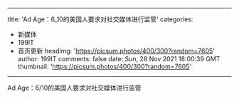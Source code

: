 
---
title: 'Ad Age：6_10的美国人要求对社交媒体进行监管'
categories: 
 - 新媒体
 - 199IT
 - 首页更新
headimg: 'https://picsum.photos/400/300?random=7605'
author: 199IT
comments: false
date: Sun, 28 Nov 2021 18:00:39 GMT
thumbnail: 'https://picsum.photos/400/300?random=7605'
---

<div>   
Ad Age：6/10的美国人要求对社交媒体进行监管  
</div>
            